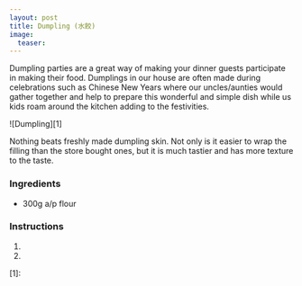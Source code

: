 ```yaml
---
layout: post
title: Dumpling (水餃)
image:
  teaser: 
---
```


Dumpling parties are a great way of making your dinner guests participate in making their food. Dumplings in our house are often made during celebrations such as Chinese New Years where our uncles/aunties would gather together and help to prepare this wonderful and simple dish while us kids roam around the kitchen adding to the festivities.


![Dumpling][1]

Nothing beats freshly made dumpling skin. Not only is it easier to wrap the filling than the store bought ones, but it is much tastier and has more texture to the taste.

### Ingredients
- 300g a/p flour

### Instructions
1. 
1. 


[1]: 
